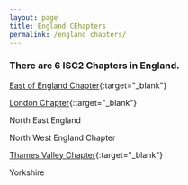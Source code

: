 ```yaml
---
layout: page
title: England CEhapters
permalink: /england chapters/
---
```


### There are 6 ISC2 Chapters in England.  

[East of England Chapter](https://www.isc2chapter-eastofengland.co.uk/){:target="\_blank"}  

[London Chapter](https://isc2londonchapter.co.uk/){:target="\_blank"}  
  
North East England  

North West England Chapter  

[Thames Valley Chapter](https://isc2tvch.co.uk){:target="\_blank"}  

Yorkshire  
